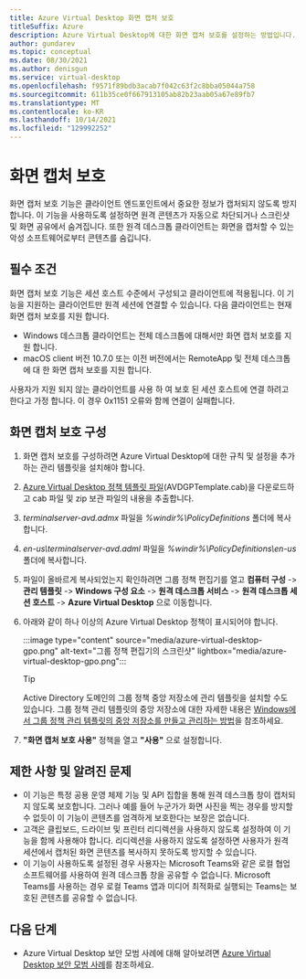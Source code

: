 ```yaml
---
title: Azure Virtual Desktop 화면 캡처 보호
titleSuffix: Azure
description: Azure Virtual Desktop에 대한 화면 캡처 보호를 설정하는 방법입니다.
author: gundarev
ms.topic: conceptual
ms.date: 08/30/2021
ms.author: denisgun
ms.service: virtual-desktop
ms.openlocfilehash: f9571f89bdb3acab7f042c63f2c8bba05044a758
ms.sourcegitcommit: 611b35ce0f667913105ab82b23aab05a67e89fb7
ms.translationtype: MT
ms.contentlocale: ko-KR
ms.lasthandoff: 10/14/2021
ms.locfileid: "129992252"
---
```

# <a name="screen-capture-protection"></a>화면 캡처 보호

화면 캡처 보호 기능은 클라이언트 엔드포인트에서 중요한 정보가 캡처되지 않도록 방지합니다. 이 기능을 사용하도록 설정하면 원격 콘텐츠가 자동으로 차단되거나 스크린샷 및 화면 공유에서 숨겨집니다. 또한 원격 데스크톱 클라이언트는 화면을 캡처할 수 있는 악성 소프트웨어로부터 콘텐츠를 숨깁니다.

## <a name="prerequisites"></a>필수 조건

화면 캡처 보호 기능은 세션 호스트 수준에서 구성되고 클라이언트에 적용됩니다. 이 기능을 지원하는 클라이언트만 원격 세션에 연결할 수 있습니다.
다음 클라이언트는 현재 화면 캡처 보호를 지원 합니다.

* Windows 데스크톱 클라이언트는 전체 데스크톱에 대해서만 화면 캡처 보호를 지원 합니다.
* macOS client 버전 10.7.0 또는 이전 버전에서는 RemoteApp 및 전체 데스크톱에 대 한 화면 캡처 보호를 지원 합니다.

사용자가 지원 되지 않는 클라이언트를 사용 하 여 보호 된 세션 호스트에 연결 하려고 한다고 가정 합니다. 이 경우 0x1151 오류와 함께 연결이 실패합니다.

## <a name="configure-screen-capture-protection"></a>화면 캡처 보호 구성

1. 화면 캡처 보호를 구성하려면 Azure Virtual Desktop에 대한 규칙 및 설정을 추가하는 관리 템플릿을 설치해야 합니다.
2. [Azure Virtual Desktop 정책 템플릿 파일](https://aka.ms/avdgpo)(AVDGPTemplate.cab)을 다운로드하고 cab 파일 및 zip 보관 파일의 내용을 추출합니다.
3. *terminalserver-avd.admx* 파일을 *%windir%\PolicyDefinitions* 폴더에 복사합니다.
4. *en-us\terminalserver-avd.adml* 파일을 *%windir%\PolicyDefinitions\en-us* 폴더에 복사합니다.
5. 파일이 올바르게 복사되었는지 확인하려면 그룹 정책 편집기를 열고 **컴퓨터 구성** -> **관리 템플릿** -> **Windows 구성 요소** -> **원격 데스크톱 서비스** -> **원격 데스크톱 세션 호스트** -> **Azure Virtual Desktop** 으로 이동합니다.
6. 아래와 같이 하나 이상의 Azure Virtual Desktop 정책이 표시되어야 합니다.

   :::image type="content" source="media/azure-virtual-desktop-gpo.png" alt-text="그룹 정책 편집기의 스크린샷" lightbox="media/azure-virtual-desktop-gpo.png":::

   > [!TIP]
   > Active Directory 도메인의 그룹 정책 중앙 저장소에 관리 템플릿을 설치할 수도 있습니다.
   > 그룹 정책 관리 템플릿의 중앙 저장소에 대한 자세한 내용은 [Windows에서 그룹 정책 관리 템플릿의 중앙 저장소를 만들고 관리하는 방법](/troubleshoot/windows-client/group-policy/create-and-manage-central-store)을 참조하세요.

7. **"화면 캡처 보호 사용"** 정책을 열고 **"사용"** 으로 설정합니다.

## <a name="limitations-and-known-issues"></a>제한 사항 및 알려진 문제

* 이 기능은 특정 공용 운영 체제 기능 및 API 집합을 통해 원격 데스크톱 창이 캡처되지 않도록 보호합니다. 그러나 예를 들어 누군가가 화면 사진을 찍는 경우를 방지할 수 없듯이 이 기능이 콘텐츠를 엄격하게 보호한다는 보장은 없습니다.
* 고객은 클립보드, 드라이브 및 프린터 리디렉션을 사용하지 않도록 설정하여 이 기능을 함께 사용해야 합니다. 리디렉션을 사용하지 않도록 설정하면 사용자가 원격 세션에서 캡처된 화면 콘텐츠를 복사하지 못하도록 방지할 수 있습니다.
* 이 기능이 사용하도록 설정된 경우 사용자는 Microsoft Teams와 같은 로컬 협업 소프트웨어를 사용하여 원격 데스크톱 창을 공유할 수 없습니다. Microsoft Teams를 사용하는 경우 로컬 Teams 앱과 미디어 최적화로 실행되는 Teams는 보호된 콘텐츠를 공유할 수 없습니다.

## <a name="next-steps"></a>다음 단계

* Azure Virtual Desktop 보안 모범 사례에 대해 알아보려면 [Azure Virtual Desktop 보안 모범 사례](security-guide.md)를 참조하세요.
